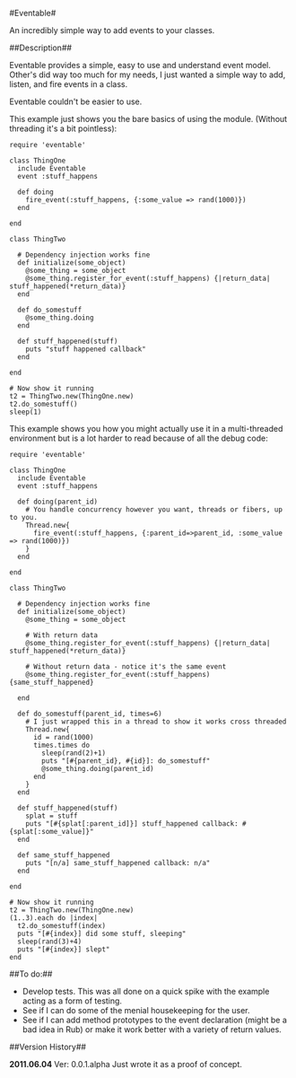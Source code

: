 #Eventable#

An incredibly simple way to add events to your classes.


##Description##

Eventable provides a simple, easy to use and understand event model. Other's did way too much for my needs, I just wanted a simple way to add, listen, and fire events in a class.

Eventable couldn't be easier to use. 

This example just shows you the bare basics of using the module. (Without threading it's a bit pointless):

    require 'eventable'

    class ThingOne
      include Eventable
      event :stuff_happens
  
      def doing
        fire_event(:stuff_happens, {:some_value => rand(1000)})
      end
  
    end

    class ThingTwo
  
      # Dependency injection works fine
      def initialize(some_object)
        @some_thing = some_object
        @some_thing.register_for_event(:stuff_happens) {|return_data| stuff_happened(*return_data)}
      end

      def do_somestuff
        @some_thing.doing
      end
  
      def stuff_happened(stuff)
        puts "stuff happened callback"
      end

    end

    # Now show it running
    t2 = ThingTwo.new(ThingOne.new)
    t2.do_somestuff()
    sleep(1)
    
    
This example shows you how you might actually use it in a multi-threaded environment but is a lot harder to read because of all the debug code:

    require 'eventable'

    class ThingOne
      include Eventable
      event :stuff_happens
  
      def doing(parent_id)
        # You handle concurrency however you want, threads or fibers, up to you.
        Thread.new{
          fire_event(:stuff_happens, {:parent_id=>parent_id, :some_value => rand(1000)})
        }
      end
  
    end

    class ThingTwo
  
      # Dependency injection works fine
      def initialize(some_object)
        @some_thing = some_object
    
        # With return data
        @some_thing.register_for_event(:stuff_happens) {|return_data| stuff_happened(*return_data)}
    
        # Without return data - notice it's the same event
        @some_thing.register_for_event(:stuff_happens) {same_stuff_happened}
  
      end

      def do_somestuff(parent_id, times=6)
        # I just wrapped this in a thread to show it works cross threaded
        Thread.new{
          id = rand(1000)
          times.times do
            sleep(rand(2)+1)
            puts "[#{parent_id}, #{id}]: do_somestuff"
            @some_thing.doing(parent_id)
          end
        }
      end
  
      def stuff_happened(stuff)
        splat = stuff
        puts "[#{splat[:parent_id]}] stuff_happened callback: #{splat[:some_value]}"
      end
  
      def same_stuff_happened
        puts "[n/a] same_stuff_happened callback: n/a"
      end
  
    end

    # Now show it running
    t2 = ThingTwo.new(ThingOne.new)
    (1..3).each do |index|
      t2.do_somestuff(index)
      puts "[#{index}] did some stuff, sleeping"
      sleep(rand(3)+4)
      puts "[#{index}] slept"
    end


##To do:##

* Develop tests. This was all done on a quick spike with the example acting as a form of testing.
* See if I can do some of the menial housekeeping for the user.
* See if I can add method prototypes to the event declaration (might be a bad idea in Rub) or make it work better with a variety of return values.

##Version History##

**2011.06.04**
Ver: 0.0.1.alpha
Just wrote it as a proof of concept.
